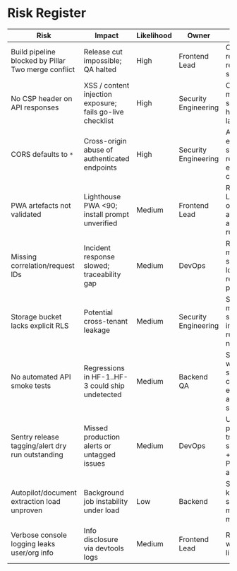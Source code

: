 # Risk Register

| Risk | Impact | Likelihood | Owner | Mitigation | Status | Reference |
| --- | --- | --- | --- | --- | --- | --- |
| Build pipeline blocked by Pillar Two merge conflict | Release cut impossible; QA halted | High | Frontend Lead | Conflict resolved; keep regression suite green. | Mitigated (await release) | `src/pages/tax/pillar-two.tsx`, `npm run build` logs |
| No CSP header on API responses | XSS / content injection exposure; fails go-live checklist | High | Security Engineering | CSP middleware + security header tests landed. | Mitigated (await release) | `server/main.py:60-127`, `tests/test_security_headers.py` |
| CORS defaults to `*` | Cross-origin abuse of authenticated endpoints | High | Security Engineering | Allow-list enforcement shipped; requires prod env configuration. | Mitigated (await release) | `.env.example`, `server/main.py:83-91` |
| PWA artefacts not validated | Lighthouse PWA <90; install prompt unverified | Medium | Frontend Lead | Run Lighthouse/axe on built bundle; attach artefacts per runbook. | Open (P1) | `GO-LIVE/artifacts/pwa-lighthouse.md` |
| Missing correlation/request IDs | Incident response slowed; traceability gap | Medium | DevOps | Request-ID middleware + structured logging; release dry run pending. | Mitigated (validation pending) | `server/main.py:60-127`, `docs/observability.md` |
| Storage bucket lacks explicit RLS | Potential cross-tenant leakage | Medium | Security Engineering | Storage policy migration + signing tests implemented; run staging negative test. | Mitigated (validation pending) | `supabase/migrations/20250927100000_documents_storage_policy.sql`, `tests/test_documents_signing.py` |
| No automated API smoke tests | Regressions in HF-1..HF-3 could ship undetected | Medium | Backend QA | Smoke suite with Supabase stubs committed; execute against staging. | Mitigated (validation pending) | `tests/api/test_core_smoke.py` |
| Sentry release tagging/alert dry run outstanding | Missed production alerts or untagged issues | Medium | DevOps | Use updated playbook to trigger synthetic error + capture PagerDuty alert. | Open (P1) | `docs/observability.md`, `GO-LIVE/RELEASE_RUNBOOK.md` |
| Autopilot/document extraction load unproven | Background job instability under load | Low | Backend | Schedule k6/Artillery smoke test, monitor queue metrics | Planned (P2) | `server/main.py:700-820`, `tests/test_autopilot_worker.py` |
| Verbose console logging leaks user/org info | Info disclosure via devtools logs | Medium | Frontend Lead | Replace logs with telemetry, lint rule | Planned (P2) | `src/components/auth/protected-route.tsx:16-79` |
